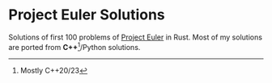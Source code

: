 # Project Euler Solutions

Solutions of first 100 problems of [Project Euler](https://projecteuler.net/) in Rust. Most of my solutions are ported from **C++**[^1]/Python solutions.

[^1]: Mostly C++20/23